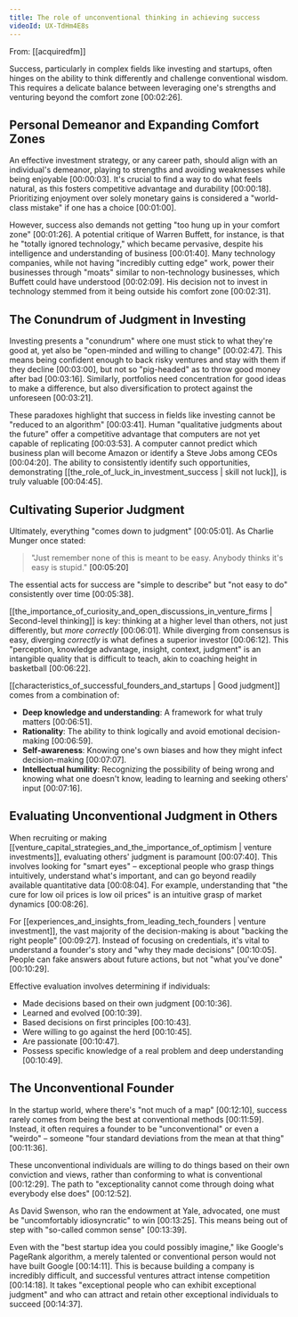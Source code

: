 ```yaml
---
title: The role of unconventional thinking in achieving success
videoId: UX-TdHm4E8s
---
```


From: [[acquiredfm]] <br/> 

Success, particularly in complex fields like investing and startups, often hinges on the ability to think differently and challenge conventional wisdom. This requires a delicate balance between leveraging one's strengths and venturing beyond the comfort zone <a class="yt-timestamp" data-t="00:02:26">[00:02:26]</a>.

## Personal Demeanor and Expanding Comfort Zones

An effective investment strategy, or any career path, should align with an individual's demeanor, playing to strengths and avoiding weaknesses while being enjoyable <a class="yt-timestamp" data-t="00:00:03">[00:00:03]</a>. It's crucial to find a way to do what feels natural, as this fosters competitive advantage and durability <a class="yt-timestamp" data-t="00:00:18">[00:00:18]</a>. Prioritizing enjoyment over solely monetary gains is considered a "world-class mistake" if one has a choice <a class="yt-timestamp" data-t="00:01:00">[00:01:00]</a>.

However, success also demands not getting "too hung up in your comfort zone" <a class="yt-timestamp" data-t="00:01:26">[00:01:26]</a>. A potential critique of Warren Buffett, for instance, is that he "totally ignored technology," which became pervasive, despite his intelligence and understanding of business <a class="yt-timestamp" data-t="00:01:40">[00:01:40]</a>. Many technology companies, while not having "incredibly cutting edge" work, power their businesses through "moats" similar to non-technology businesses, which Buffett could have understood <a class="yt-timestamp" data-t="00:02:09">[00:02:09]</a>. His decision not to invest in technology stemmed from it being outside his comfort zone <a class="yt-timestamp" data-t="00:02:31">[00:02:31]</a>.

## The Conundrum of Judgment in Investing

Investing presents a "conundrum" where one must stick to what they're good at, yet also be "open-minded and willing to change" <a class="yt-timestamp" data-t="00:02:47">[00:02:47]</a>. This means being confident enough to back risky ventures and stay with them if they decline <a class="yt-timestamp" data-t="00:03:00">[00:03:00]</a>, but not so "pig-headed" as to throw good money after bad <a class="yt-timestamp" data-t="00:03:16">[00:03:16]</a>. Similarly, portfolios need concentration for good ideas to make a difference, but also diversification to protect against the unforeseen <a class="yt-timestamp" data-t="00:03:21">[00:03:21]</a>.

These paradoxes highlight that success in fields like investing cannot be "reduced to an algorithm" <a class="yt-timestamp" data-t="00:03:41">[00:03:41]</a>. Human "qualitative judgments about the future" offer a competitive advantage that computers are not yet capable of replicating <a class="yt-timestamp" data-t="00:03:53">[00:03:53]</a>. A computer cannot predict which business plan will become Amazon or identify a Steve Jobs among CEOs <a class="yt-timestamp" data-t="00:04:20">[00:04:20]</a>. The ability to consistently identify such opportunities, demonstrating [[the_role_of_luck_in_investment_success | skill not luck]], is truly valuable <a class="yt-timestamp" data-t="00:04:45">[00:04:45]</a>.

## Cultivating Superior Judgment

Ultimately, everything "comes down to judgment" <a class="yt-timestamp" data-t="00:05:01">[00:05:01]</a>. As Charlie Munger once stated:

> "Just remember none of this is meant to be easy. Anybody thinks it's easy is stupid." <a class="yt-timestamp" data-t="00:05:20">[00:05:20]</a>

The essential acts for success are "simple to describe" but "not easy to do" consistently over time <a class="yt-timestamp" data-t="00:05:38">[00:05:38]</a>.

[[the_importance_of_curiosity_and_open_discussions_in_venture_firms | Second-level thinking]] is key: thinking at a higher level than others, not just differently, but *more correctly* <a class="yt-timestamp" data-t="00:06:01">[00:06:01]</a>. While diverging from consensus is easy, diverging *correctly* is what defines a superior investor <a class="yt-timestamp" data-t="00:06:12">[00:06:12]</a>. This "perception, knowledge advantage, insight, context, judgment" is an intangible quality that is difficult to teach, akin to coaching height in basketball <a class="yt-timestamp" data-t="00:06:22">[00:06:22]</a>.

[[characteristics_of_successful_founders_and_startups | Good judgment]] comes from a combination of:
*   **Deep knowledge and understanding**: A framework for what truly matters <a class="yt-timestamp" data-t="00:06:51">[00:06:51]</a>.
*   **Rationality**: The ability to think logically and avoid emotional decision-making <a class="yt-timestamp" data-t="00:06:59">[00:06:59]</a>.
*   **Self-awareness**: Knowing one's own biases and how they might infect decision-making <a class="yt-timestamp" data-t="00:07:07">[00:07:07]</a>.
*   **Intellectual humility**: Recognizing the possibility of being wrong and knowing what one doesn't know, leading to learning and seeking others' input <a class="yt-timestamp" data-t="00:07:16">[00:07:16]</a>.

## Evaluating Unconventional Judgment in Others

When recruiting or making [[venture_capital_strategies_and_the_importance_of_optimism | venture investments]], evaluating others' judgment is paramount <a class="yt-timestamp" data-t="00:07:40">[00:07:40]</a>. This involves looking for "smart eyes" – exceptional people who grasp things intuitively, understand what's important, and can go beyond readily available quantitative data <a class="yt-timestamp" data-t="00:08:04">[00:08:04]</a>. For example, understanding that "the cure for low oil prices is low oil prices" is an intuitive grasp of market dynamics <a class="yt-timestamp" data-t="00:08:26">[00:08:26]</a>.

For [[experiences_and_insights_from_leading_tech_founders | venture investment]], the vast majority of the decision-making is about "backing the right people" <a class="yt-timestamp" data-t="00:09:27">[00:09:27]</a>. Instead of focusing on credentials, it's vital to understand a founder's story and "why they made decisions" <a class="yt-timestamp" data-t="00:10:05">[00:10:05]</a>. People can fake answers about future actions, but not "what you've done" <a class="yt-timestamp" data-t="00:10:29">[00:10:29]</a>.

Effective evaluation involves determining if individuals:
*   Made decisions based on their own judgment <a class="yt-timestamp" data-t="00:10:36">[00:10:36]</a>.
*   Learned and evolved <a class="yt-timestamp" data-t="00:10:39">[00:10:39]</a>.
*   Based decisions on first principles <a class="yt-timestamp" data-t="00:10:43">[00:10:43]</a>.
*   Were willing to go against the herd <a class="yt-timestamp" data-t="00:10:45">[00:10:45]</a>.
*   Are passionate <a class="yt-timestamp" data-t="00:10:47">[00:10:47]</a>.
*   Possess specific knowledge of a real problem and deep understanding <a class="yt-timestamp" data-t="00:10:49">[00:10:49]</a>.

## The Unconventional Founder

In the startup world, where there's "not much of a map" <a class="yt-timestamp" data-t="00:12:10">[00:12:10]</a>, success rarely comes from being the best at conventional methods <a class="yt-timestamp" data-t="00:11:59">[00:11:59]</a>. Instead, it often requires a founder to be "unconventional" or even a "weirdo" – someone "four standard deviations from the mean at that thing" <a class="yt-timestamp" data-t="00:11:36">[00:11:36]</a>.

These unconventional individuals are willing to do things based on their own conviction and views, rather than conforming to what is conventional <a class="yt-timestamp" data-t="00:12:29">[00:12:29]</a>. The path to "exceptionality cannot come through doing what everybody else does" <a class="yt-timestamp" data-t="00:12:52">[00:12:52]</a>.

As David Swenson, who ran the endowment at Yale, advocated, one must be "uncomfortably idiosyncratic" to win <a class="yt-timestamp" data-t="00:13:25">[00:13:25]</a>. This means being out of step with "so-called common sense" <a class="yt-timestamp" data-t="00:13:39">[00:13:39]</a>.

Even with the "best startup idea you could possibly imagine," like Google's PageRank algorithm, a merely talented or conventional person would not have built Google <a class="yt-timestamp" data-t="00:13:50">[00:14:11]</a>. This is because building a company is incredibly difficult, and successful ventures attract intense competition <a class="yt-timestamp" data-t="00:14:18">[00:14:18]</a>. It takes "exceptional people who can exhibit exceptional judgment" and who can attract and retain other exceptional individuals to succeed <a class="yt-timestamp" data-t="00:14:37">[00:14:37]</a>.